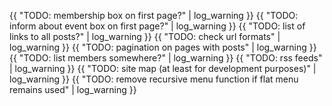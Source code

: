 ---
---
{{ "TODO: membership box on first page?" | log_warning }}
{{ "TODO: inform about event box on first page?" | log_warning }}
{{ "TODO: list of links to all posts?" | log_warning }}
{{ "TODO: check url formats" | log_warning }}
{{ "TODO: pagination on pages with posts" | log_warning }}
{{ "TODO: list members somewhere?" | log_warning }}
{{ "TODO: rss feeds" | log_warning }}
{{ "TODO: site map (at least for development purposes)" | log_warning }}
{{ "TODO: remove recursive menu function if flat menu remains used" | log_warning }}
